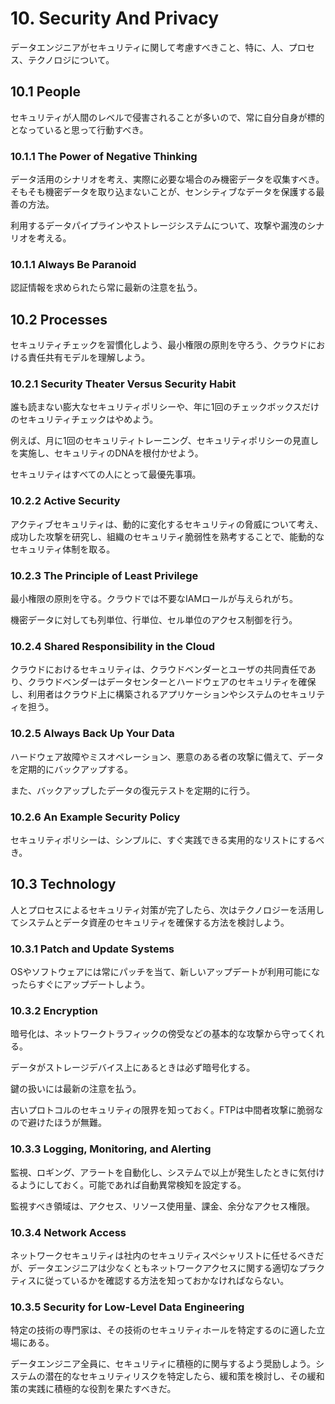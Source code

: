 # 10. Security And Privacy

データエンジニアがセキュリティに関して考慮すべきこと、特に、人、プロセス、テクノロジについて。

## 10.1 People

セキュリティが人間のレベルで侵害されることが多いので、常に自分自身が標的となっていると思って行動すべき。

### 10.1.1 The Power of Negative Thinking

データ活用のシナリオを考え、実際に必要な場合のみ機密データを収集すべき。そもそも機密データを取り込まないことが、センシティブなデータを保護する最善の方法。

利用するデータパイプラインやストレージシステムについて、攻撃や漏洩のシナリオを考える。

### 10.1.1 Always Be Paranoid

認証情報を求められたら常に最新の注意を払う。

## 10.2 Processes

セキュリティチェックを習慣化しよう、最小権限の原則を守ろう、クラウドにおける責任共有モデルを理解しよう。

### 10.2.1 Security Theater Versus Security Habit

誰も読まない膨大なセキュリティポリシーや、年に1回のチェックボックスだけのセキュリティチェックはやめよう。

例えば、月に1回のセキュリティトレーニング、セキュリティポリシーの見直しを実施し、セキュリティのDNAを根付かせよう。

セキュリティはすべての人にとって最優先事項。

### 10.2.2 Active Security

アクティブセキュリティは、動的に変化するセキュリティの脅威について考え、成功した攻撃を研究し、組織のセキュリティ脆弱性を熟考することで、能動的なセキュリティ体制を取る。

### 10.2.3 The Principle of Least Privilege

最小権限の原則を守る。クラウドでは不要なIAMロールが与えられがち。

機密データに対しても列単位、行単位、セル単位のアクセス制御を行う。

### 10.2.4 Shared Responsibility in the Cloud

クラウドにおけるセキュリティは、クラウドベンダーとユーザの共同責任であり、クラウドベンダーはデータセンターとハードウェアのセキュリティを確保し、利用者はクラウド上に構築されるアプリケーションやシステムのセキュリティを担う。

### 10.2.5 Always Back Up Your Data

ハードウェア故障やミスオペレーション、悪意のある者の攻撃に備えて、データを定期的にバックアップする。

また、バックアップしたデータの復元テストを定期的に行う。

### 10.2.6 An Example Security Policy

セキュリティポリシーは、シンプルに、すぐ実践できる実用的なリストにするべき。

## 10.3 Technology

人とプロセスによるセキュリティ対策が完了したら、次はテクノロジーを活用してシステムとデータ資産のセキュリティを確保する方法を検討しよう。

### 10.3.1 Patch and Update Systems

OSやソフトウェアには常にパッチを当て、新しいアップデートが利用可能になったらすぐにアップデートしよう。

### 10.3.2 Encryption

暗号化は、ネットワークトラフィックの傍受などの基本的な攻撃から守ってくれる。

データがストレージデバイス上にあるときは必ず暗号化する。

鍵の扱いには最新の注意を払う。

古いプロトコルのセキュリティの限界を知っておく。FTPは中間者攻撃に脆弱なので避けたほうが無難。

### 10.3.3 Logging, Monitoring, and Alerting

監視、ロギング、アラートを自動化し、システムで以上が発生したときに気付けるようにしておく。可能であれば自動異常検知を設定する。

監視すべき領域は、アクセス、リソース使用量、課金、余分なアクセス権限。

### 10.3.4 Network Access

ネットワークセキュリティは社内のセキュリティスペシャリストに任せるべきだが、データエンジニアは少なくともネットワークアクセスに関する適切なプラクティスに従っているかを確認する方法を知っておかなければならない。

### 10.3.5 Security for Low-Level Data Engineering

特定の技術の専門家は、その技術のセキュリティホールを特定するのに適した立場にある。

データエンジニア全員に、セキュリティに積極的に関与するよう奨励しよう。システムの潜在的なセキュリティリスクを特定したら、緩和策を検討し、その緩和策の実践に積極的な役割を果たすべきだ。
